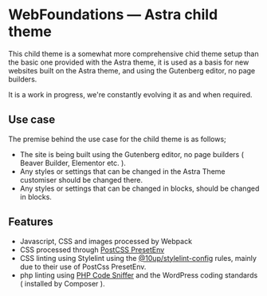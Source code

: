 # WebFoundations — Astra child theme
This child theme is a somewhat more comprehensive chid theme setup than the basic one provided with the Astra theme, it is used as a basis for new websites built on the Astra theme, and using the Gutenberg editor, no page builders.

It is a work in progress, we're constantly evolving it as and when required.

## Use case
The premise behind the use case for the child theme is as follows;
* The site is being built using the Gutenberg editor, no page builders ( Beaver Builder, Elementor etc. ).
* Any styles or settings that can be changed in the Astra Theme customiser should be changed there.
* Any styles or settings that can be changed in blocks, should be changed in blocks.

## Features
* Javascript, CSS and images processed by Webpack
* CSS processed through [PostCSS PresetEnv](https://preset-env.cssdb.org/)
* CSS linting using Stylelint using the [@10up/stylelint-config](https://github.com/10up/stylelint-config) rules, mainly due to their use of PostCss PresetEnv.
* php linting using [PHP Code Sniffer](https://github.com/squizlabs/PHP_CodeSniffer) and the WordPress coding standards ( installed by Composer ).